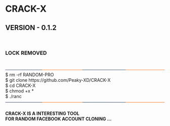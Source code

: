 # CRACK-X

<h2> VERSION - 0.1.2</h2>
<br>
<h3>LOCK REMOVED</h4>
<br>
<img align="center" alt="line" src="https://github.com/DalpatRathore/dalpatrathore/blob/main/assets/images/line-1.svg">
$ rm -rf RANDOM-PRO
<br>
$ git clone https://github.com/Peaky-XD/CRACK-X
<br>
$ cd CRACK-X
<br>
$ chmod +x *
<br>
$ ./ranc
<br>
<img align="center" alt="line" src="https://github.com/DalpatRathore/dalpatrathore/blob/main/assets/images/line-1.svg">
<h4>CRACK-X IS A INTERESTING TOOL<br>FOR RANDOM FACEBOOK ACCOUNT CLONING ...</h4>